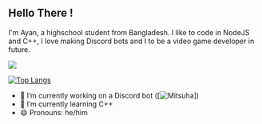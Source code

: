 
## Hello There !

I'm Ayan, a highschool student from Bangladesh. I like to code in NodeJS and C++, I love making Discord bots and I to be a video game developer in future.

![](https://github-readme-stats.vercel.app/api?username=theRealAyan&show_icons=true&theme=radical)

[![Top Langs](https://github-readme-stats.vercel.app/api/top-langs/?username=theRealAyan)](https://github.com/theRealAyan/github-readme-stats)

- 🔭 I’m currently working on a Discord bot ([![Mitsuha](https://github.com/theRealAyan/mitsuha-project)])
- 🌱 I’m currently learning C++
- 😄 Pronouns: he/him
